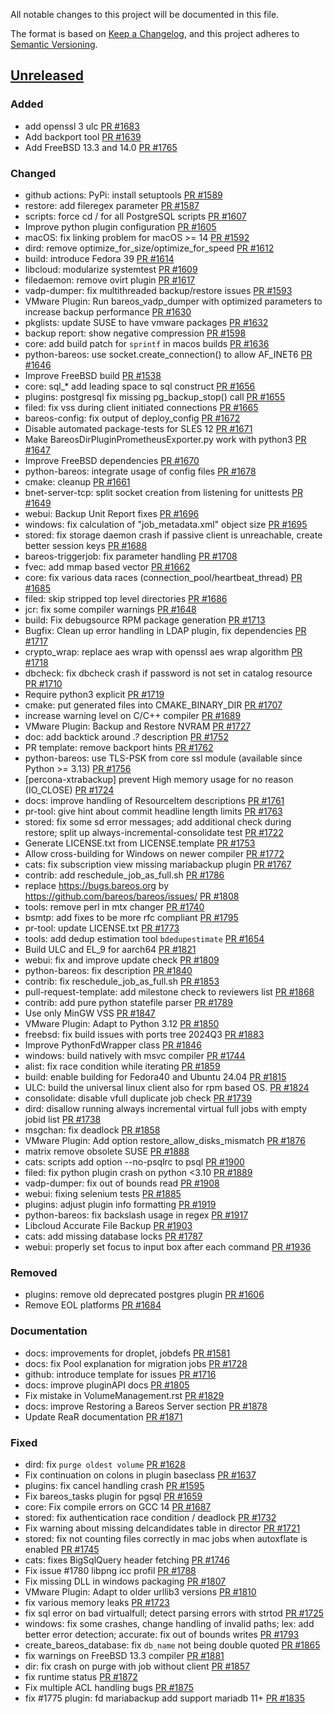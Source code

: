 All notable changes to this project will be documented in this file.

The format is based on [Keep a Changelog](https://keepachangelog.com/en/1.0.0/),
and this project adheres to [Semantic Versioning](https://semver.org/spec/v2.0.0.html).

## [Unreleased]

### Added
- add openssl 3 ulc [PR #1683]
- Add backport tool [PR #1639]
- Add FreeBSD 13.3 and 14.0 [PR #1765]

### Changed
- github actions: PyPi: install setuptools [PR #1589]
- restore: add fileregex parameter [PR #1587]
- scripts: force cd / for all PostgreSQL scripts [PR #1607]
- Improve python plugin configuration [PR #1605]
- macOS: fix linking problem for macOS >= 14 [PR #1592]
- dird: remove optimize_for_size/optimize_for_speed [PR #1612]
- build: introduce Fedora 39 [PR #1614]
- libcloud: modularize systemtest [PR #1609]
- filedaemon: remove ovirt plugin [PR #1617]
- vadp-dumper: fix multithreaded backup/restore issues [PR #1593]
- VMware Plugin: Run bareos_vadp_dumper with optimized parameters to increase backup performance [PR #1630]
- pkglists: update SUSE to have vmware packages [PR #1632]
- backup report: show negative compression [PR #1598]
- core: add build patch for `sprintf` in macos builds [PR #1636]
- python-bareos: use socket.create_connection() to allow AF_INET6 [PR #1646]
- Improve FreeBSD build [PR #1538]
- core: sql_* add leading space to sql construct [PR #1656]
- plugins: postgresql fix missing pg_backup_stop() call [PR #1655]
- filed: fix vss during client initiated connections [PR #1665]
- bareos-config: fix output of deploy_config [PR #1672]
- Disable automated package-tests for SLES 12 [PR #1671]
- Make BareosDirPluginPrometheusExporter.py work with python3 [PR #1647]
- Improve FreeBSD dependencies [PR #1670]
- python-bareos: integrate usage of config files [PR #1678]
- cmake: cleanup [PR #1661]
- bnet-server-tcp: split socket creation from listening for unittests [PR #1649]
- webui: Backup Unit Report fixes [PR #1696]
- windows: fix calculation of "job_metadata.xml" object size [PR #1695]
- stored: fix storage daemon crash if passive client is unreachable, create better session keys [PR #1688]
- bareos-triggerjob: fix parameter handling [PR #1708]
- fvec: add mmap based vector  [PR #1662]
- core: fix various data races (connection_pool/heartbeat_thread) [PR #1685]
- filed: skip stripped top level directories [PR #1686]
- jcr: fix some compiler warnings [PR #1648]
- build: Fix debugsource RPM package generation [PR #1713]
- Bugfix: Clean up error handling in LDAP plugin, fix dependencies [PR #1717]
- crypto_wrap: replace aes wrap with openssl aes wrap algorithm [PR #1718]
- dbcheck: fix dbcheck crash if password is not set in catalog resource [PR #1710]
- Require python3 explicit [PR #1719]
- cmake: put generated files into CMAKE_BINARY_DIR [PR #1707]
- increase warning level on C/C++ compiler [PR #1689]
- VMware Plugin: Backup and Restore NVRAM [PR #1727]
- doc: add backtick around *.?* description  [PR #1752]
- PR template: remove backport hints [PR #1762]
- python-bareos: use TLS-PSK from core ssl module (available since Python >= 3.13) [PR #1756]
- [percona-xtrabackup] prevent High memory usage for no reason (IO_CLOSE) [PR #1724]
- docs: improve handling of ResourceItem descriptions [PR #1761]
- pr-tool: give hint about commit headline length limits [PR #1763]
- stored: fix some sd error messages; add additional check during restore; split up always-incremental-consolidate test [PR #1722]
- Generate LICENSE.txt from LICENSE.template [PR #1753]
- Allow cross-building for Windows on newer compiler [PR #1772]
- cats: fix subscription view missing mariabackup plugin [PR #1767]
- contrib: add reschedule_job_as_full.sh [PR #1786]
- replace https://bugs.bareos.org by  https://github.com/bareos/bareos/issues/ [PR #1808]
- tools: remove perl in mtx changer [PR #1740]
- bsmtp: add fixes to be more rfc compliant [PR #1795]
- pr-tool: update LICENSE.txt [PR #1773]
- tools: add dedup estimation tool `bdedupestimate` [PR #1654]
- Build ULC and EL_9 for aarch64 [PR #1821]
- webui: fix and improve update check [PR #1809]
- python-bareos: fix description [PR #1840]
- contrib: fix reschedule_job_as_full.sh [PR #1853]
- pull-request-template: add milestone check to reviewers list [PR #1868]
- contrib: add pure python statefile parser [PR #1789]
- Use only MinGW VSS [PR #1847]
- VMware Plugin: Adapt to Python 3.12 [PR #1850]
- freebsd: fix build issues with ports tree 2024Q3 [PR #1883]
- Improve PythonFdWrapper class [PR #1846]
- windows: build natively with msvc compiler [PR #1744]
- alist: fix race condition while iterating [PR #1859]
- build: enable building for Fedora40 and Ubuntu 24.04 [PR #1815]
- ULC: build the universal linux client also for rpm based OS. [PR #1824]
- consolidate: disable vfull duplicate job check [PR #1739]
- dird: disallow running always incremental virtual full jobs with empty jobid list [PR #1738]
- msgchan: fix deadlock [PR #1858]
- VMware Plugin: Add option restore_allow_disks_mismatch [PR #1876]
- matrix remove obsolete SUSE [PR #1888]
- cats: scripts add option --no-psqlrc to psql [PR #1900]
- filed: fix python plugin crash on python <3.10 [PR #1889]
- vadp-dumper: fix out of bounds read [PR #1908]
- webui: fixing selenium tests [PR #1885]
- plugins: adjust plugin info formatting [PR #1919]
- python-bareos: fix backslash usage in regex [PR #1917]
- Libcloud Accurate File Backup [PR #1903]
- cats: add missing database locks [PR #1787]
- webui: properly set focus to input box after each command [PR #1936]

### Removed
- plugins: remove old deprecated postgres plugin [PR #1606]
- Remove EOL platforms [PR #1684]

### Documentation
- docs: improvements for droplet, jobdefs [PR #1581]
- docs: fix Pool explanation for migration jobs [PR #1728]
- github: introduce template for issues [PR #1716]
- docs: improve pluginAPI docs [PR #1805]
- Fix mistake in VolumeManagement.rst [PR #1829]
- docs: improve Restoring a Bareos Server section [PR #1878]
- Update ReaR documentation [PR #1871]

### Fixed
- dird: fix `purge oldest volume` [PR #1628]
- Fix continuation on colons in plugin baseclass [PR #1637]
- plugins: fix cancel handling crash [PR #1595]
- Fix bareos_tasks plugin for pgsql [PR #1659]
- core: Fix compile errors on GCC 14 [PR #1687]
- stored: fix authentication race condition / deadlock [PR #1732]
- Fix warning about missing delcandidates table in director [PR #1721]
- stored: fix not counting files correctly in mac jobs when autoxflate is enabled [PR #1745]
- cats: fixes BigSqlQuery header fetching [PR #1746]
- Fix issue #1780 libpng icc profil [PR #1788]
- Fix missing DLL in windows packaging [PR #1807]
- VMware Plugin: Adapt to older urllib3 versions [PR #1810]
- fix various memory leaks [PR #1723]
- fix sql error on bad virtualfull; detect parsing errors with strtod [PR #1725]
- windows: fix some crashes, change handling of invalid paths; lex: add better error detection; accurate: fix out of bounds writes [PR #1793]
- create_bareos_database: fix `db_name` not being double quoted [PR #1865]
- fix warnings on FreeBSD 13.3 compiler [PR #1881]
- dir: fix crash on purge with job without client [PR #1857]
- fix runtime status [PR #1872]
- Fix multiple ACL handling bugs [PR #1875]
- fix #1775 plugin: fd mariabackup add support mariadb 11+ [PR #1835]

[PR #1538]: https://github.com/bareos/bareos/pull/1538
[PR #1581]: https://github.com/bareos/bareos/pull/1581
[PR #1587]: https://github.com/bareos/bareos/pull/1587
[PR #1589]: https://github.com/bareos/bareos/pull/1589
[PR #1592]: https://github.com/bareos/bareos/pull/1592
[PR #1593]: https://github.com/bareos/bareos/pull/1593
[PR #1595]: https://github.com/bareos/bareos/pull/1595
[PR #1598]: https://github.com/bareos/bareos/pull/1598
[PR #1605]: https://github.com/bareos/bareos/pull/1605
[PR #1606]: https://github.com/bareos/bareos/pull/1606
[PR #1607]: https://github.com/bareos/bareos/pull/1607
[PR #1609]: https://github.com/bareos/bareos/pull/1609
[PR #1612]: https://github.com/bareos/bareos/pull/1612
[PR #1614]: https://github.com/bareos/bareos/pull/1614
[PR #1617]: https://github.com/bareos/bareos/pull/1617
[PR #1628]: https://github.com/bareos/bareos/pull/1628
[PR #1630]: https://github.com/bareos/bareos/pull/1630
[PR #1632]: https://github.com/bareos/bareos/pull/1632
[PR #1636]: https://github.com/bareos/bareos/pull/1636
[PR #1637]: https://github.com/bareos/bareos/pull/1637
[PR #1639]: https://github.com/bareos/bareos/pull/1639
[PR #1646]: https://github.com/bareos/bareos/pull/1646
[PR #1647]: https://github.com/bareos/bareos/pull/1647
[PR #1648]: https://github.com/bareos/bareos/pull/1648
[PR #1649]: https://github.com/bareos/bareos/pull/1649
[PR #1654]: https://github.com/bareos/bareos/pull/1654
[PR #1655]: https://github.com/bareos/bareos/pull/1655
[PR #1656]: https://github.com/bareos/bareos/pull/1656
[PR #1659]: https://github.com/bareos/bareos/pull/1659
[PR #1661]: https://github.com/bareos/bareos/pull/1661
[PR #1662]: https://github.com/bareos/bareos/pull/1662
[PR #1665]: https://github.com/bareos/bareos/pull/1665
[PR #1670]: https://github.com/bareos/bareos/pull/1670
[PR #1671]: https://github.com/bareos/bareos/pull/1671
[PR #1672]: https://github.com/bareos/bareos/pull/1672
[PR #1678]: https://github.com/bareos/bareos/pull/1678
[PR #1683]: https://github.com/bareos/bareos/pull/1683
[PR #1684]: https://github.com/bareos/bareos/pull/1684
[PR #1685]: https://github.com/bareos/bareos/pull/1685
[PR #1686]: https://github.com/bareos/bareos/pull/1686
[PR #1687]: https://github.com/bareos/bareos/pull/1687
[PR #1688]: https://github.com/bareos/bareos/pull/1688
[PR #1689]: https://github.com/bareos/bareos/pull/1689
[PR #1695]: https://github.com/bareos/bareos/pull/1695
[PR #1696]: https://github.com/bareos/bareos/pull/1696
[PR #1707]: https://github.com/bareos/bareos/pull/1707
[PR #1708]: https://github.com/bareos/bareos/pull/1708
[PR #1710]: https://github.com/bareos/bareos/pull/1710
[PR #1713]: https://github.com/bareos/bareos/pull/1713
[PR #1716]: https://github.com/bareos/bareos/pull/1716
[PR #1717]: https://github.com/bareos/bareos/pull/1717
[PR #1718]: https://github.com/bareos/bareos/pull/1718
[PR #1719]: https://github.com/bareos/bareos/pull/1719
[PR #1721]: https://github.com/bareos/bareos/pull/1721
[PR #1722]: https://github.com/bareos/bareos/pull/1722
[PR #1723]: https://github.com/bareos/bareos/pull/1723
[PR #1724]: https://github.com/bareos/bareos/pull/1724
[PR #1725]: https://github.com/bareos/bareos/pull/1725
[PR #1727]: https://github.com/bareos/bareos/pull/1727
[PR #1728]: https://github.com/bareos/bareos/pull/1728
[PR #1732]: https://github.com/bareos/bareos/pull/1732
[PR #1738]: https://github.com/bareos/bareos/pull/1738
[PR #1739]: https://github.com/bareos/bareos/pull/1739
[PR #1740]: https://github.com/bareos/bareos/pull/1740
[PR #1744]: https://github.com/bareos/bareos/pull/1744
[PR #1745]: https://github.com/bareos/bareos/pull/1745
[PR #1746]: https://github.com/bareos/bareos/pull/1746
[PR #1752]: https://github.com/bareos/bareos/pull/1752
[PR #1753]: https://github.com/bareos/bareos/pull/1753
[PR #1756]: https://github.com/bareos/bareos/pull/1756
[PR #1761]: https://github.com/bareos/bareos/pull/1761
[PR #1762]: https://github.com/bareos/bareos/pull/1762
[PR #1763]: https://github.com/bareos/bareos/pull/1763
[PR #1765]: https://github.com/bareos/bareos/pull/1765
[PR #1767]: https://github.com/bareos/bareos/pull/1767
[PR #1772]: https://github.com/bareos/bareos/pull/1772
[PR #1773]: https://github.com/bareos/bareos/pull/1773
[PR #1786]: https://github.com/bareos/bareos/pull/1786
[PR #1787]: https://github.com/bareos/bareos/pull/1787
[PR #1788]: https://github.com/bareos/bareos/pull/1788
[PR #1789]: https://github.com/bareos/bareos/pull/1789
[PR #1793]: https://github.com/bareos/bareos/pull/1793
[PR #1795]: https://github.com/bareos/bareos/pull/1795
[PR #1805]: https://github.com/bareos/bareos/pull/1805
[PR #1807]: https://github.com/bareos/bareos/pull/1807
[PR #1808]: https://github.com/bareos/bareos/pull/1808
[PR #1809]: https://github.com/bareos/bareos/pull/1809
[PR #1810]: https://github.com/bareos/bareos/pull/1810
[PR #1815]: https://github.com/bareos/bareos/pull/1815
[PR #1821]: https://github.com/bareos/bareos/pull/1821
[PR #1824]: https://github.com/bareos/bareos/pull/1824
[PR #1829]: https://github.com/bareos/bareos/pull/1829
[PR #1835]: https://github.com/bareos/bareos/pull/1835
[PR #1840]: https://github.com/bareos/bareos/pull/1840
[PR #1846]: https://github.com/bareos/bareos/pull/1846
[PR #1847]: https://github.com/bareos/bareos/pull/1847
[PR #1850]: https://github.com/bareos/bareos/pull/1850
[PR #1853]: https://github.com/bareos/bareos/pull/1853
[PR #1857]: https://github.com/bareos/bareos/pull/1857
[PR #1858]: https://github.com/bareos/bareos/pull/1858
[PR #1859]: https://github.com/bareos/bareos/pull/1859
[PR #1865]: https://github.com/bareos/bareos/pull/1865
[PR #1868]: https://github.com/bareos/bareos/pull/1868
[PR #1871]: https://github.com/bareos/bareos/pull/1871
[PR #1872]: https://github.com/bareos/bareos/pull/1872
[PR #1875]: https://github.com/bareos/bareos/pull/1875
[PR #1876]: https://github.com/bareos/bareos/pull/1876
[PR #1878]: https://github.com/bareos/bareos/pull/1878
[PR #1881]: https://github.com/bareos/bareos/pull/1881
[PR #1883]: https://github.com/bareos/bareos/pull/1883
[PR #1885]: https://github.com/bareos/bareos/pull/1885
[PR #1888]: https://github.com/bareos/bareos/pull/1888
[PR #1889]: https://github.com/bareos/bareos/pull/1889
[PR #1900]: https://github.com/bareos/bareos/pull/1900
[PR #1903]: https://github.com/bareos/bareos/pull/1903
[PR #1908]: https://github.com/bareos/bareos/pull/1908
[PR #1917]: https://github.com/bareos/bareos/pull/1917
[PR #1919]: https://github.com/bareos/bareos/pull/1919
[PR #1936]: https://github.com/bareos/bareos/pull/1936
[unreleased]: https://github.com/bareos/bareos/tree/master
